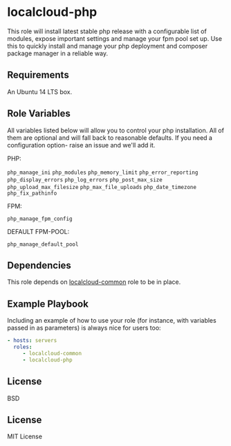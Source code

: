 localcloud-php
=========

This role will install latest stable php release with a configurable list of modules, expose important settings and
manage your fpm pool set up. Use this to quickly install and manage your php deployment and composer package manager
in a reliable way.

Requirements
------------

An Ubuntu 14 LTS box.

Role Variables
--------------

All variables listed below will allow you to control your php installation. All of them are optional and will
fall back to reasonable defaults. If you need a configuration option- raise an issue and we'll add it.

PHP:

`php_manage_ini`
`php_modules`
`php_memory_limit`
`php_error_reporting`
`php_display_errors`
`php_log_errors`
`php_post_max_size`
`php_upload_max_filesize`
`php_max_file_uploads`
`php_date_timezone`
`php_fix_pathinfo`

FPM:

`php_manage_fpm_config`

DEFAULT FPM-POOL:

`php_manage_default_pool`




Dependencies
------------

This role depends on [localcloud-common](https://github.com/dmitrybelyakov/ansible-localcloud-common) role to be
in place.

Example Playbook
----------------

Including an example of how to use your role (for instance, with variables passed in as parameters) is always nice for users too:


```yml
- hosts: servers
  roles:
     - localcloud-common
     - localcloud-php

```

License
-------

BSD

License
-------

MIT License
